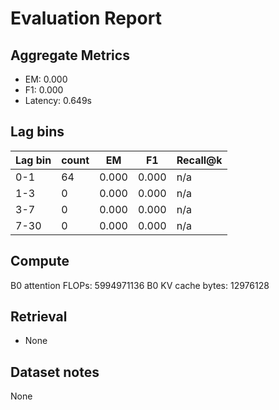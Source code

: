 # Evaluation Report

## Aggregate Metrics

- EM: 0.000
- F1: 0.000
- Latency: 0.649s

## Lag bins
| Lag bin | count | EM | F1 | Recall@k |
| ------- | ----- | --- | --- | -------- |
| 0-1 | 64 | 0.000 | 0.000 | n/a |
| 1-3 | 0 | 0.000 | 0.000 | n/a |
| 3-7 | 0 | 0.000 | 0.000 | n/a |
| 7-30 | 0 | 0.000 | 0.000 | n/a |

## Compute
B0 attention FLOPs: 5994971136
B0 KV cache bytes: 12976128

## Retrieval
- None

## Dataset notes
None